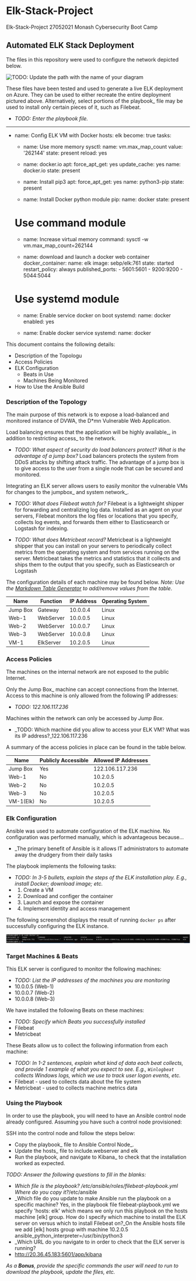 # Elk-Stack-Project
Elk-Stack-Project 27052021 Monash Cybersecurity Boot Camp

## Automated ELK Stack Deployment

The files in this repository were used to configure the network depicted below.

![TODO: Update the path with the name of your diagram](Images/Elk-Stack-Project_Network-Diagram.png)

These files have been tested and used to generate a live ELK deployment on Azure. They can be used to either recreate the entire deployment pictured above. Alternatively, select portions of the playbook_ file may be used to install only certain pieces of it, such as Filebeat.

  - _TODO: Enter the playbook file._
---
- name: Config ELK VM with Docker
  hosts: elk
  become: true
  tasks:
  - name: Use more memory
    sysctl:
      name: vm.max_map_count
      value: '262144'
      state: present
      reload: yes

  - name: docker.io
    apt:
      force_apt_get: yes
      update_cache: yes
      name: docker.io
      state: present

  - name: Install pip3
    apt:
      force_apt_get: yes
      name: python3-pip
      state: present

  - name: Install Docker python module
    pip:
      name: docker
      state: present

   # Use command module
  - name: Increase virtual memory
    command: sysctl -w vm.max_map_count=262144

  - name: download and launch a docker web container
    docker_container:
      name: elk
      image: sebp/elk:761
      state: started
      restart_policy: always
      published_ports:
        -   5601:5601
        -   9200:9200
        -   5044:5044

   # Use systemd module
  - name: Enable service docker on boot
    systemd:
      name: docker
      enabled: yes

  - name: Enable docker service
    systemd:
      name: docker

This document contains the following details:
- Description of the Topologu
- Access Policies
- ELK Configuration
  - Beats in Use
  - Machines Being Monitored
- How to Use the Ansible Build


### Description of the Topology

The main purpose of this network is to expose a load-balanced and monitored instance of DVWA, the D*mn Vulnerable Web Application.

Load balancing ensures that the application will be highly available_, in addition to restricting access_ to the network.
- _TODO: What aspect of security do load balancers protect? What is the advantage of a jump box?_
Load balancers protects the system from DDoS attacks by shifting attack traffic. The advantage of a jump box is to give access to the user from a single node that can be secured and monitored.

Integrating an ELK server allows users to easily monitor the vulnerable VMs for changes to the jumpbox_ and system network_.

- _TODO: What does Filebeat watch for?_
Filebeat is a lightweight shipper for forwarding and centralizing log data. Installed as an agent on your servers, Filebeat monitors the log files or locations that you specify, collects log events, and forwards them either to Elasticsearch or Logstash for indexing.

- _TODO: What does Metricbeat record?_
Metricbeat is a lightweight shipper that you can install on your servers to periodically collect metrics from the operating system and from services running on the server. Metricbeat takes the metrics and statistics that it collects and ships them to the output that you specify, such as Elasticsearch or Logstash

The configuration details of each machine may be found below.
_Note: Use the [Markdown Table Generator](http://www.tablesgenerator.com/markdown_tables) to add/remove values from the table_.

| Name     | Function | IP Address | Operating System |
|----------|----------|------------|------------------|
| Jump Box | Gateway  | 10.0.0.4   | Linux            |
| Web-1    | WebServer| 10.0.0.5   | Linux            |
| Web-2    | WebServer| 10.0.0.7   | Linux            |
| Web-3    | WebServer| 10.0.0.8   | Linux            |
| VM-1     | ElkServer| 10.2.0.5   | Linux            |


### Access Policies

The machines on the internal network are not exposed to the public Internet. 

Only the Jump Box_ machine can accept connections from the Internet. Access to this machine is only allowed from the following IP addresses:
- _TODO: 122.106.117.236_

Machines within the network can only be accessed by _Jump Box_.
- _TODO: Which machine did you allow to access your ELK VM? What was its IP address?_122.106.117.236

A summary of the access policies in place can be found in the table below.

| Name     | Publicly Accessible | Allowed IP Addresses |
|----------|---------------------|----------------------|
| Jump Box | Yes                 | 122.106.117.236      |
| Web-1    | No                  | 10.2.0.5             |
| Web-2    | No                  | 10.2.0.5             |
| Web-3    | No                  | 10.2.0.5             |
| VM-1(Elk)| No                  | 10.2.0.5             |

### Elk Configuration

Ansible was used to automate configuration of the ELK machine. No configuration was performed manually, which is advantageous because...
- _The primary benefit of Ansible is it allows IT administrators to automate away the drudgery from their daily tasks

The playbook implements the following tasks:
- _TODO: In 3-5 bullets, explain the steps of the ELK installation play. E.g., install Docker; download image; etc._
- 1. Create a VM
- 2. Download and configer the container
- 3. Launch and expose the container
- 4. Implement identity and access management

The following screenshot displays the result of running `docker ps` after successfully configuring the ELK instance.

![TODO: Update the path with the name of your screenshot of docker ps output](Images/docker_ps_output.png)

### Target Machines & Beats
This ELK server is configured to monitor the following machines:
- _TODO: List the IP addresses of the machines you are monitoring_
- 10.0.0.5 (Web-1)
- 10.0.0.7 (Web-2)
- 10.0.0.8 (Web-3)

We have installed the following Beats on these machines:
- _TODO: Specify which Beats you successfully installed_
- Filebeat
- Metricbeat

These Beats allow us to collect the following information from each machine:
- _TODO: In 1-2 sentences, explain what kind of data each beat collects, and provide 1 example of what you expect to see. E.g., `Winlogbeat` collects Windows logs, which we use to track user logon events, etc._
- Filebeat - used to collects data about the file system
- Metricbeat - used to collects machine metrics data

### Using the Playbook
In order to use the playbook, you will need to have an Ansible control node already configured. Assuming you have such a control node provisioned: 

SSH into the control node and follow the steps below:
- Copy the playbook_ file to Ansible Control Node_.
- Update the hosts_ file to include.webserver and elk
- Run the playbook, and navigate to Kibana_ to check that the installation worked as expected.

_TODO: Answer the following questions to fill in the blanks:_
- _Which file is the playbook? /etc/ansible/roles/filebeat-playbook.yml Where do you copy it?_/etc/ansible
- _Which file do you update to make Ansible run the playbook on a specific machine? Yes, in the playbook file filebeat-playbook.yml we specify 'hosts: elk' which means we only run this playbook on the hosts machine [elk] group. How do I specify which machine to install the ELK server on versus which to install Filebeat on?_On the Ansible hosts fille we add [elk] hosts group with machine 10.2.0.5 ansible_python_interpreter=/usr/bin/python3
- _Which URL do you navigate to in order to check that the ELK server is running?
- http://20.36.45.183:5601/app/kibana

_As a **Bonus**, provide the specific commands the user will need to run to download the playbook, update the files, etc._